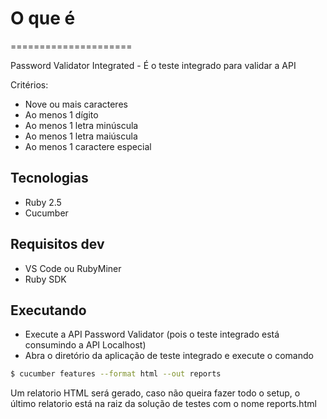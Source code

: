 # O que é

=====================

Password Validator Integrated - É o teste integrado para validar a API

Critérios:

- Nove ou mais caracteres
- Ao menos 1 dígito
- Ao menos 1 letra minúscula
- Ao menos 1 letra maiúscula
- Ao menos 1 caractere especial

## Tecnologias

- Ruby 2.5
- Cucumber

## Requisitos dev

- VS Code ou RubyMiner
- Ruby SDK

## Executando

- Execute a API Password Validator (pois o teste integrado está consumindo a API Localhost)
- Abra o diretório da aplicação de teste integrado e execute o comando

```sh
$ cucumber features --format html --out reports
```

Um relatorio HTML será gerado, caso não queira fazer todo o setup, o último relatorio está 
na raiz da solução de testes com o nome reports.html
